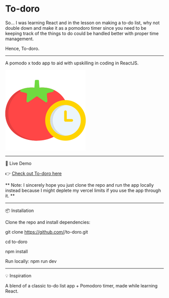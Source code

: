 # To-doro

So... I was learning React and in the lesson on making a to-do list, why not 
double down and make it as a pomodoro timer since you need to be keeping track
of the things to do could be handled better with proper time management.

Hence, To-doro.
______________________________________________________________________________

A pomodo x todo app to aid with upskilling in coding in ReactJS.

![To-doro Logo](./to-do...ro/public/mylogo.png)

______________________________________________________________________________

🚀 Live Demo

👉 [Check out To-doro here](https://to-doro.vercel.app/)

** Note: I sincerely hope you just clone the repo and run the app locally instead
because I might deplete my vercel limits if you use the app through it. **

______________________________________________________________________________

📦 Installation

Clone the repo and install dependencies:

git clone https://github.com/<your-username>/to-doro.git

cd to-doro

npm install


Run locally:
npm run dev

______________________________________________________________________________


💡 Inspiration

A blend of a classic to-do list app + Pomodoro timer, made while learning React.
